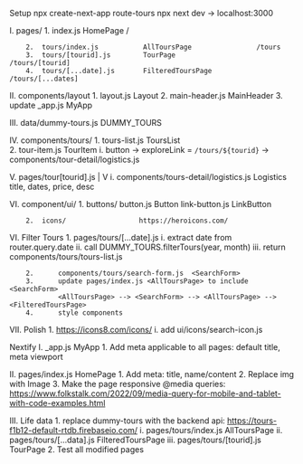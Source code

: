 Setup
    npx create-next-app route-tours
    npx next dev    ->  localhost:3000

I.      pages/
        1.  index.js                 HomePage                    /

        2.  tours/index.js           AllToursPage                /tours
        3.  tours/[tourid].js        TourPage                    /tours/[tourid]
        4.  tours/[...date].js       FilteredToursPage           /tours/[...dates]

II.     components/layout
        1.  layout.js                Layout
        2.  main-header.js           MainHeader
        3.  update _app.js           MyApp

III.    data/dummy-tours.js          DUMMY_TOURS

IV.     components/tours/
        1.  tours-list.js            ToursList               
        2.  tour-item.js             TourItem
                i.   button -> exploreLink = `/tours/${tourid}` -> components/tour-detail/logistics.js

V.      pages/tour[tourid].js   |
                                V
        i.   components/tours-detail/logistics.js       Logistics   
                title, dates, price, desc

VI.     component/ui/
        1.  buttons/
            button.js               Button
            link-button.js          LinkButton
            
        2.  icons/                  https://heroicons.com/

VI.     Filter Tours
        1.      pages/tours/[...date].js
                i.      extract date from router.query.date
                ii.     call DUMMY_TOURS.filterTours(year, month)
                iii.    return components/tours/tours-list.js                 <ToursList>
        
        2.      components/tours/search-form.js  <SearchForm>
        3.      update pages/index.js <AllToursPage> to include <SearchForm> 
                <AllToursPage> --> <SearchForm> --> <AllToursPage> --> <FilteredToursPage>
        4.      style components

VII.    Polish
        1.      https://icons8.com/icons/
                i.      add ui/icons/search-icon.js


Nextify 
I.      _app.js                                 MyApp
        1.      Add meta applicable to all pages: default title, meta viewport

II.     pages/index.js                          HomePage
        1.      Add meta: title, name/content 
        2.      Replace img with Image
        3.      Make the page responsive
        @media queries:
                https://www.folkstalk.com/2022/09/media-query-for-mobile-and-tablet-with-code-examples.html

III.    Life data
        1.      replace dummy-tours with the backend api: https://tours-f1b12-default-rtdb.firebaseio.com/ 
                i.      pages/tours/index.js                            AllToursPage
                ii.     pages/tours/[...data].js                        FilteredToursPage
                iii.    pages/tours/[tourid].js                         TourPage
        2.      Test all modified pages











